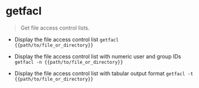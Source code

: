 # getfacl
> Get file access control lists.

- Display the file access control list
`getfacl {{path/to/file_or_directory}}`

- Display the file access control list with numeric user and group IDs
`getfacl -n {{path/to/file_or_directory}}`

- Display the file access control list with tabular output format
`getfacl -t {{path/to/file_or_directory}}`
